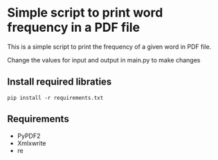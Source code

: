 # Simple script to print word frequency in a PDF file

This is a simple script to print the frequency of a given word in PDF file.

Change the values for input and output in main.py to make changes

## Install required libraties

    pip install -r requirements.txt

## Requirements

* PyPDF2
* Xmlxwrite
* re

